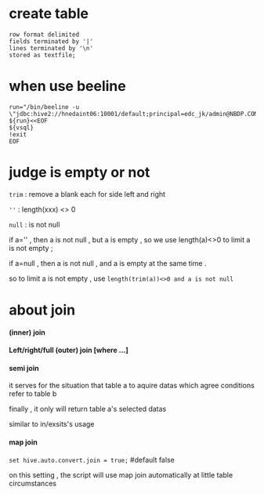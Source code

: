 # create table
```
row format delimited
fields terminated by '|'
lines terminated by '\n'
stored as textfile;
```

# when use beeline
```
run="/bin/beeline -u \"jdbc:hive2://hnedaint06:10001/default;principal=edc_jk/admin@NBDP.COM\""
${run}<<EOF
${vsql}
!exit
EOF
```

# judge is empty or not

```trim``` : remove a blank each for side left and right

```''``` : length(xxx) <> 0

```null``` : is not null

if a='' , then a is not null , but a is empty , so we use length(a)<>0 to limit a is not empty ;

if a=null , then a is not null , and a is empty at the same time .

so to limit a is not empty , use 
```length(trim(a))<>0 and a is not null```

# about join

#### (inner) join
#### Left/right/full (outer) join [where …]


#### semi join
it serves for the situation that table a to aquire datas which agree conditions refer to table b

finally , it only will return table a's selected datas

similar to in/exsits's usage

#### map join

```set hive.auto.convert.join = true;``` #default false

on this setting , the script will use map join automatically at little table circumstances


